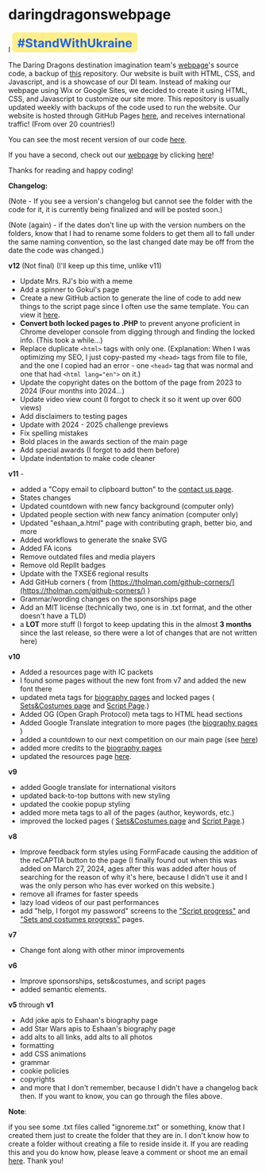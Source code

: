 # daringdragonswebpage

I [![Stand With Ukraine](https://raw.githubusercontent.com/vshymanskyy/StandWithUkraine/main/badges/StandWithUkraine.svg)](https://stand-with-ukraine.pp.ua)

The Daring Dragons destination imagination team's [webpage](https://ahujaesh.github.io)'s source code, a backup of [this](https://github.com/ahujaesh/ahujaesh.github.io) repository. Our website is built with HTML, CSS, and Javascript, and is a showcase of our DI team. Instead of making our webpage using Wix or Google Sites, we decided to create it using HTML, CSS, and Javascript to customize our site more. This repository is usually updated weekly with backups of the code used to run the website. Our website is hosted through GitHub Pages [here](https://github.com/ahujaesh/ahujaesh.github.io), and receives international traffic! (From over 20 countries!)

You can see the most recent version of our code [here](https://github.com/ahujaesh/ahujaesh.github.io).

If you have a second, check out our [webpage](https://ahujaesh.github.io) by clicking [here](https://ahujaesh.github.io)!

Thanks for reading and happy coding!


**Changelog:** 

(Note - If you see a version's changelog but cannot see the folder with the code for it, it is currently being finalized and will be posted soon.)

(Note (again) -  if the dates don't line up with the version numbers on the folders, know that I had to rename some folders to get them all to fall under the same naming convention, so the last changed date may be off from the date the code was changed.)



**v12** (Not final) (I'll keep up this time, unlike v11)
- Update Mrs. RJ's bio with a meme
- Add a spinner to Gokul's page
- Create a new GitHub action to generate the line of code to add new things to the script page since I often use the same template. You can view it [here](https://github.com/ahujaesh/ahujaesh.github.io/blob/main/.github/workflows/createLine.yml).
- **Convert both locked pages to .PHP** to prevent anyone proficient in Chrome developer console from digging through and finding the locked info. (This took a while...)
- Replace duplicate ```<html>``` tags with only one. (Explanation: When I was optimizing my SEO, I just copy-pasted my ```<head>``` tags from file to file, and the one I copied had an error - one ```<head>``` tag that was normal and one that had ```<html lang="en">``` on it.)
- Update the copyright dates on the bottom of the page from 2023 to 2024 (Four months into 2024...)
- Update video view count (I forgot to check it so it went up over 600 views)
- Add disclaimers to testing pages
- Update with 2024 - 2025 challenge previews
- Fix spelling mistakes
- Bold places in the awards section of the main page
- Add special awards (I forgot to add them before)
- Update indentation to make code cleaner
 
**v11** -  
- added a "Copy email to clipboard button" to the [contact us page](https://ahujaesh.github.io/contact.html).
- States changes
- Updated countdown with new fancy background (computer only)
- Updated people section with new fancy animation (computer only)
- Updated "eshaan_a.html" page with contributing graph, better bio, and more
- Added workflows to generate the snake SVG
- Added FA icons
- Remove outdated files and media players
- Remove old ReplIt badges
- Update with the TXSE6 regional results
- Add GitHub corners ( from [https://tholman.com/github-corners/](https://tholman.com/github-corners/) )
- Grammar/wording changes on the sponsorships page
- Add an MIT license (technically two, one is in .txt format, and the other doesn't have a TLD)
- a **LOT** more stuff (I forgot to keep updating this in the almost **3 months** since the last release, so there were a lot of changes that are not written here)


**v10** 
- Added a resources page with IC packets
- I found some pages without the new font from v7 and added the new font there
- updated meta tags for [biography pages](https://ahujaesh.github.io/index.html#:~:text=solving%20and%20innovation.-,Our%20Team%20Members,-%2D%20you%20can%20read) and locked pages ( [Sets&Costumes page](https://ahujaesh.github.io/sets&costumes.html) and [Script Page](https://ahujaesh.github.io/script.html).)
- Added OG (Open Graph Protocol) meta tags to HTML head sections
- Added Google Translate integration to more pages (the [biography pages](https://ahujaesh.github.io/index.html#:~:text=solving%20and%20innovation.-,Our%20Team%20Members,-%2D%20you%20can%20read) )
- added a countdown to our next competition on our main page (see [here](https://ahujaesh.github.io/#:~:text=Countdown%20to%20Our%20Next%20Competition!))
- added more credits to the [biography pages](https://ahujaesh.github.io/index.html#:~:text=solving%20and%20innovation.-,Our%20Team%20Members,-%2D%20you%20can%20read)
- updated the resources page [here](https://ahujaesh.github.io/resources.html).


**v9** 
- added Google translate for international visitors
- updated back-to-top buttons with new styling
- updated the cookie popup styling
- added more meta tags to all of the pages (author, keywords, etc.)
- improved the locked pages ( [Sets&Costumes page](https://ahujaesh.github.io/sets&costumes.html) and [Script Page](https://ahujaesh.github.io/script.html).)


**v8**
- Improve feedback form styles using FormFacade causing the addition of the reCAPTIA button to the page (I finally found out when this was added on March 27, 2024, ages after this was added after hous of searching for the reason of why it's here, because I didn't use it and I was the only person who has ever worked on this website.)
- remove all iframes for faster speeds
- lazy load videos of our past performances
- add "help, I forgot my password" screens to the ["Script progress"](https://ahujaesh.github.io/script.html) and ["Sets and costumes progress"](https://ahujaesh.github.io/sets&costumes.html) pages.


 **v7**
 - Change font along with other minor improvements
 
 
 **v6**
 - Improve sponsorships, sets&costumes, and script pages
 - added semantic elements.
 
 
**v5** through **v1**
- Add joke apis to Eshaan's biography page
- add Star Wars apis to Eshaan's biography page
- add alts to all links, add alts to all photos
- formatting
- add CSS animations
- grammar
- cookie policies
- copyrights
- and more that I don't remember, because I didn't have a changelog back then. If you want to know, you can go through the files above.


 **Note**: 
 
 if you see some .txt files called "ignoreme.txt" or something, know that I created them just to create the folder that they are in. I don't know how to create a folder without creating a file to reside inside it. If you are reading this and you do know how, please leave a comment or shoot me an email [here](https://ahujaesh.github.io/contact.html). Thank you!
